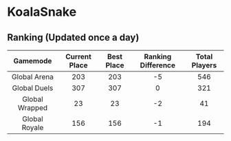 # KoalaSnake

## Ranking (Updated once a day)
| Gamemode | Current Place | Best Place | Ranking Difference | Total Players |
|:--------:|:-------------:|:----------:|:------------------:|:-------------:|
| Global Arena | 203 | 203 | -5 | 546 |
| Global Duels | 307 | 307 | 0 | 321 |
| Global Wrapped | 23 | 23 | -2 | 41 |
| Global Royale | 156 | 156 | -1 | 194 |

